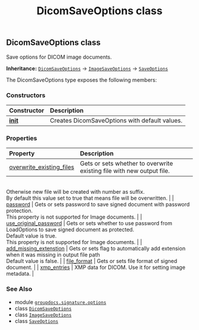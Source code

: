 ﻿---
title: DicomSaveOptions class
second_title: GroupDocs.Signature for Python via .NET API References
description: 
type: docs
url: /python-net/groupdocs.signature.options/dicomsaveoptions/
is_root: false
weight: 70
---

## DicomSaveOptions class

Save options for DICOM image documents.



**Inheritance:** [`DicomSaveOptions`](/signature/python-net/groupdocs.signature.options/dicomsaveoptions) → 
[`ImageSaveOptions`](/signature/python-net/groupdocs.signature.options/imagesaveoptions) → 
[`SaveOptions`](/signature/python-net/groupdocs.signature.options/saveoptions)



The DicomSaveOptions type exposes the following members:

### Constructors
| Constructor | Description |
| :- | :- |
| [__init__](/signature/python-net/groupdocs.signature.options/dicomsaveoptions/__init__/#) | Creates DicomSaveOptions with default values. |


### Properties
| Property | Description |
| :- | :- |
| [overwrite_existing_files](/signature/python-net/groupdocs.signature.options/dicomsaveoptions/overwrite_existing_files) | Gets or sets whether to overwrite existing file with new output file. <br/>Otherwise new file will be created with number as suffix.<br/>By default this value set to true that means file will be overwritten. |
| [password](/signature/python-net/groupdocs.signature.options/dicomsaveoptions/password) | Gets or sets password to save signed document with password protection.<br/>This property is not supported for Image documents. |
| [use_original_password](/signature/python-net/groupdocs.signature.options/dicomsaveoptions/use_original_password) | Gets or sets whether to use password from LoadOptions to save signed document as protected.<br/>Default value is true.<br/>This property is not supported for Image documents. |
| [add_missing_extenstion](/signature/python-net/groupdocs.signature.options/dicomsaveoptions/add_missing_extenstion) | Gets or sets flag to automatically add extension when it was missing in output file path<br/>Default value is false. |
| [file_format](/signature/python-net/groupdocs.signature.options/dicomsaveoptions/file_format) | Gets or sets file format of signed document. |
| [xmp_entries](/signature/python-net/groupdocs.signature.options/dicomsaveoptions/xmp_entries) | XMP data for DICOM. Use it for setting image metadata. |



### See Also
* module [`groupdocs.signature.options`](..)
* class [`DicomSaveOptions`](/signature/python-net/groupdocs.signature.options/dicomsaveoptions)
* class [`ImageSaveOptions`](/signature/python-net/groupdocs.signature.options/imagesaveoptions)
* class [`SaveOptions`](/signature/python-net/groupdocs.signature.options/saveoptions)
